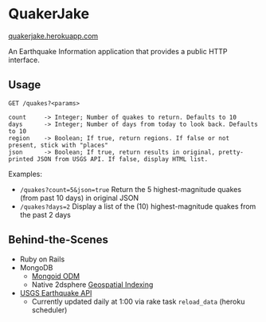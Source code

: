 QuakerJake
=====

[quakerjake.herokuapp.com](http://quakerjake.herokuapp.com)

An Earthquake Information application that provides a public HTTP interface.


Usage
-----
```
GET /quakes?<params>

count     -> Integer; Number of quakes to return. Defaults to 10
days      -> Integer; Number of days from today to look back. Defaults to 10
region    -> Boolean; If true, return regions. If false or not present, stick with "places"
json      -> Boolean; If true, return results in original, pretty-printed JSON from USGS API. If false, display HTML list.
```
Examples:
- `/quakes?count=5&json=true` Return the 5 highest-magnitude quakes (from past 10 days) in original JSON
- `/quakes?days=2` Display a list of the (10) highest-magnitude quakes from the past 2 days


Behind-the-Scenes
-----
- Ruby on Rails
- MongoDB
  - [Mongoid ODM](http://mongoid.org)
  - Native 2dsphere [Geospatial Indexing](http://docs.mongodb.org/manual/applications/geospatial-indexes)
- [USGS Earthquake API](http://earthquake.usgs.gov/earthquakes/feed/v1.0/geojson.php)
  - Currently updated daily at 1:00 via rake task `reload_data` (heroku scheduler)